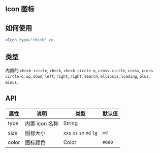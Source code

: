 ## Icon 图标

## 如何使用

```jsx
<Icon type="check" />
```

## 类型
内置的 `check-circle`, `check`, `check-circle-o`, `cross-circle`, `cross`, `cross-circle-o`, `up`, `down`, `left`, `right`, `right`, `search`, `ellipsis`, `loading`, `plus`, `minus`。

## API

| 属性        | 说明           | 类型            | 默认值       |
|------------|----------------|----------------|--------------|
| type    |   内置 icon 名称   | String   |
| size    |   图标大小    | `xxs` `xs` `sm` `md` `lg`  | `md` |
| color   | 图标颜色  | Color | `#000` |
